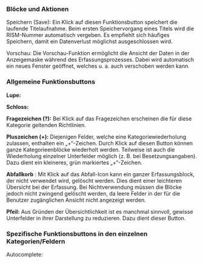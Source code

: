 ### Blöcke und Aktionen

Speichern (Save): Ein Klick auf diesen Funktionsbutton speichert die laufende Titelaufnahme. Beim ersten Speichervorgang eines Titels wird die RISM-Nummer automatisch vergeben. Es empfiehlt sich häufiges Speichern, damit ein Datenverlust möglichst ausgeschlossen wird.

Vorschau: Die Vorschau-Funktion ermöglicht die Ansicht der Daten in der Anzeigemaske während des Erfassungsprozesses. Dabei wird automatisch ein neues Fenster geöffnet, welches u. a. auch verschoben werden kann.

###   

### Allgemeine Funktionsbuttons

**Lupe:&nbsp;**

**Schloss:&nbsp;**

**Fragezeichen (?):** Bei Klick auf das Fragezeichen erscheinen die für diese Kategorie geltenden Richtlinien.

**Pluszeichen (+):** Diejenigen Felder, welche eine Kategoriewiederholung zulassen, enthalten ein „+“-Zeichen. Durch Klick auf diesen Button können ganze Kategorieenblöcke wiederholt werden. Teilweise ist auch die Wiederholung einzelner Unterfelder möglich (z. B. bei Besetzungsangaben). Dazu dient ein kleineres, grün markiertes „+“-Zeichen.

**Abfallkorb** : Mit Klick auf das Abfall-Icon kann ein ganzer Erfassungsblock, der nicht verwendet wird, gelöscht werden. Dies dient einer leichteren Übersicht bei der Erfassung. Bei Nichtverwendung müssen die Blöcke jedoch nicht zwingend gelöscht werden, da leere Felder in der für die Benutzer zugänglichen Ansicht nicht angezeigt werden.

**Pfeil:** Aus Gründen der Übersichtlichkeit ist es manchmal sinnvoll, gewisse Unterfelder in ihrer Darstellung zu reduzieren. Dazu dient dieser Button.

  

### Spezifische Funktionsbuttons in den einzelnen Kategorien/Feldern
Autocomplete: